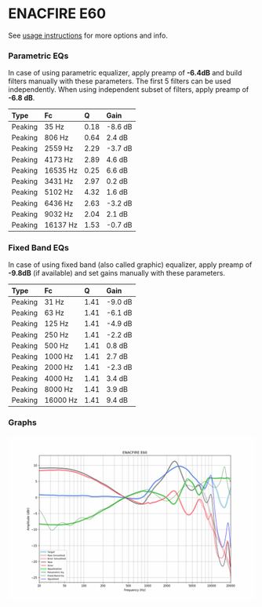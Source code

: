 # ENACFIRE E60
See [usage instructions](https://github.com/jaakkopasanen/AutoEq#usage) for more options and info.

### Parametric EQs
In case of using parametric equalizer, apply preamp of **-6.4dB** and build filters manually
with these parameters. The first 5 filters can be used independently.
When using independent subset of filters, apply preamp of **-6.8 dB**.

| Type    | Fc       |    Q | Gain    |
|:--------|:---------|:-----|:--------|
| Peaking | 35 Hz    | 0.18 | -8.6 dB |
| Peaking | 806 Hz   | 0.64 | 2.4 dB  |
| Peaking | 2559 Hz  | 2.29 | -3.7 dB |
| Peaking | 4173 Hz  | 2.89 | 4.6 dB  |
| Peaking | 16535 Hz | 0.25 | 6.6 dB  |
| Peaking | 3431 Hz  | 2.97 | 0.2 dB  |
| Peaking | 5102 Hz  | 4.32 | 1.6 dB  |
| Peaking | 6436 Hz  | 2.63 | -3.2 dB |
| Peaking | 9032 Hz  | 2.04 | 2.1 dB  |
| Peaking | 16137 Hz | 1.53 | -0.7 dB |

### Fixed Band EQs
In case of using fixed band (also called graphic) equalizer, apply preamp of **-9.8dB**
(if available) and set gains manually with these parameters.

| Type    | Fc       |    Q | Gain    |
|:--------|:---------|:-----|:--------|
| Peaking | 31 Hz    | 1.41 | -9.0 dB |
| Peaking | 63 Hz    | 1.41 | -6.1 dB |
| Peaking | 125 Hz   | 1.41 | -4.9 dB |
| Peaking | 250 Hz   | 1.41 | -2.2 dB |
| Peaking | 500 Hz   | 1.41 | 0.8 dB  |
| Peaking | 1000 Hz  | 1.41 | 2.7 dB  |
| Peaking | 2000 Hz  | 1.41 | -2.3 dB |
| Peaking | 4000 Hz  | 1.41 | 3.4 dB  |
| Peaking | 8000 Hz  | 1.41 | 3.9 dB  |
| Peaking | 16000 Hz | 1.41 | 9.4 dB  |

### Graphs
![](./ENACFIRE%20E60.png)